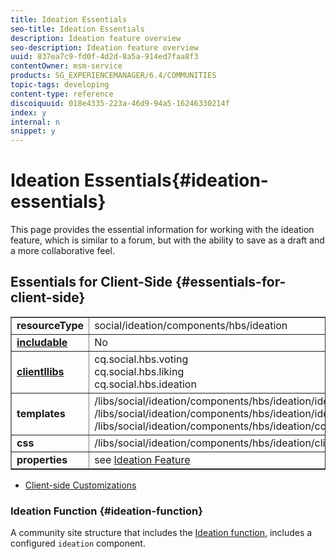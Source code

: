 ```yaml
---
title: Ideation Essentials
seo-title: Ideation Essentials
description: Ideation feature overview
seo-description: Ideation feature overview
uuid: 837ea7c9-fd0f-4d2d-8a5a-914ed7faa8f3
contentOwner: msm-service
products: SG_EXPERIENCEMANAGER/6.4/COMMUNITIES
topic-tags: developing
content-type: reference
discoiquuid: 018e4335-223a-46d9-94a5-16246330214f
index: y
internal: n
snippet: y
---
```


# Ideation Essentials{#ideation-essentials}

This page provides the essential information for working with the ideation feature, which is similar to a forum, but with the ability to save as a draft and a more collaborative feel.

## Essentials for Client-Side {#essentials-for-client-side}

<table border="1" cellpadding="4" cellspacing="4" width="100%"> 
 <tbody>
  <tr>
   <td> <strong>resourceType</strong></td> 
   <td>social/ideation/components/hbs/ideation</td> 
  </tr>
  <tr>
   <td> <a href="../../communities/using/scf.md#addorincludeacommunitiescomponent"><strong>includable</strong></a></td> 
   <td>No</td> 
  </tr>
  <tr>
   <td> <a href="../../communities/using/clientlibs.md"><strong>clientllibs</strong></a></td> 
   <td>cq.social.hbs.voting<br /> cq.social.hbs.liking<br /> cq.social.hbs.ideation</td> 
  </tr>
  <tr>
   <td> <strong>templates</strong></td> 
   <td> /libs/social/ideation/components/hbs/ideation/ideation.hbs<br /> /libs/social/ideation/components/hbs/ideation/ideationlists.hbs<br /> /libs/social/ideation/components/hbs/ideation/composer.hbs</td> 
  </tr>
  <tr>
   <td> <strong>css</strong></td> 
   <td> /libs/social/ideation/components/hbs/ideation/clientlibs/ideation.css</td> 
  </tr>
  <tr>
   <td><strong> properties</strong></td> 
   <td>see <a href="../../communities/using/ideation-feature.md">Ideation Feature</a></td> 
  </tr>
 </tbody>
</table>

* [Client-side Customizations](../../communities/using/client-customize.md)

### Ideation Function {#ideation-function}

A community site structure that includes the [Ideation function](../../communities/using/functions.md#ideationfunction), includes a configured `ideation` component.
